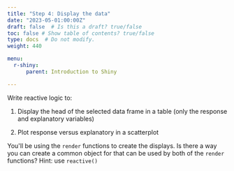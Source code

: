 ```yaml
---
title: "Step 4: Display the data"
date: "2023-05-01:00:00Z"
draft: false  # Is this a draft? true/false
toc: false # Show table of contents? true/false
type: docs  # Do not modify.
weight: 440

menu:
  r-shiny:
      parent: Introduction to Shiny

---
```


Write reactive logic to:

1. Display the head of the selected data frame in a table (only the response and explanatory variables)

2. Plot response versus explanatory in a scatterplot

You'll be using the `render` functions to create the displays. Is there a way you can create a common object for that can be used by both of the `render` functions? Hint: use `reactive()`
